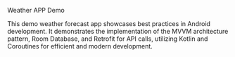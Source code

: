 Weather APP Demo

This demo weather forecast app showcases best practices in Android development. It demonstrates the implementation of the MVVM architecture pattern, Room Database, and Retrofit for API calls, utilizing Kotlin and Coroutines for efficient and modern development.